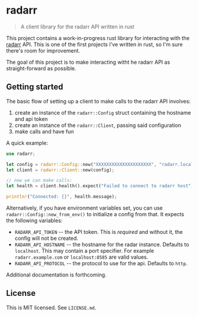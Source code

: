 # radarr

> A client library for the radarr API written in rust

This project contains a work-in-progress rust library for interacting with the [radarr](https://radarr.video/)
API. This is one of the first projects I've written in rust, so I'm sure there's room for improvement.

The goal of this project is to make interacting witht he radarr API as straight-forward as possible.

## Getting started

The basic flow of setting up a client to make calls to the radarr API involves:

 1. create an instance of the `radarr::Config` struct containing the hostname and api token
 2. create an instance of the `radarr::Client`, passing said configuration
 3. make calls and have fun

A quick example:

```rust
use radarr;

let config = radarr::Config::new("XXXXXXXXXXXXXXXXXXXXX", "radarr.local").unwrap();
let client = radarr::Client::new(config);

// now we can make calls:
let health = client.health().expect("Failed to connect to radarr host");

println!("Connected: {}", health.message);
```

Alternatively, if you have environment variables set, you can use `radarr::Config::new_from_env()` to
initialize a config from that. It expects the following variables:

 * `RADARR_API_TOKEN` -- the API token. This is *required* and without it, the config will not be created.
 * `RADARR_API_HOSTNAME` -- the hostname for the radar instance. Defaults to `localhost`. This may contain a
     port specifier. For example `radarr.example.com` or `localhost:8585` are valid values.
 * `RADARR_API_PROTOCOL` -- the protocol to use for the api. Defaults to `http`.

Additional documentation is forthcoming.

## License

This is MIT licensed. See `LICENSE.md`.

